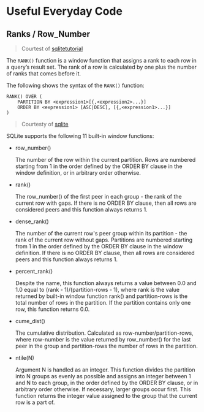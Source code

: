 # Useful Everyday Code

## Ranks / Row_Number

> Courtest of [sqlitetutorial](https://www.sqlitetutorial.net/sqlite-window-functions/sqlite-rank/)

The ```RANK()``` function is a window function that assigns a rank to each row in a query’s result set. The rank of a row is calculated by one plus the number of ranks that comes before it.

The following shows the syntax of the ```RANK()``` function:

```
RANK() OVER (
    PARTITION BY <expression1>[{,<expression2>...}]
    ORDER BY <expression1> [ASC|DESC], [{,<expression1>...}]
)
```

> Courtesty of [sqlite](https://www.sqlite.org/windowfunctions.html)

SQLite supports the following 11 built-in window functions:

* row_number()  

    The number of the row within the current partition. Rows are numbered starting from 1 in the order defined by the ORDER BY clause in the window definition, or in arbitrary order otherwise.

* rank()  

    The row_number() of the first peer in each group - the rank of the current row with gaps. If there is no ORDER BY clause, then all rows are considered peers and this function always returns 1.

* dense_rank()  

    The number of the current row's peer group within its partition - the rank of the current row without gaps. Partitions are numbered starting from 1 in the order defined by the ORDER BY clause in the window definition. If there is no ORDER BY clause, then all rows are considered peers and this function always returns 1.

* percent_rank()  

    Despite the name, this function always returns a value between 0.0 and 1.0 equal to (rank - 1)/(partition-rows - 1), where rank is the value returned by built-in window function rank() and partition-rows is the total number of rows in the partition. If the partition contains only one row, this function returns 0.0.

* cume_dist()  

    The cumulative distribution. Calculated as row-number/partition-rows, where row-number is the value returned by row_number() for the last peer in the group and partition-rows the number of rows in the partition.

* ntile(N)  

    Argument N is handled as an integer. This function divides the partition into N groups as evenly as possible and assigns an integer between 1 and N to each group, in the order defined by the ORDER BY clause, or in arbitrary order otherwise. If necessary, larger groups occur first. This function returns the integer value assigned to the group that the current row is a part of.